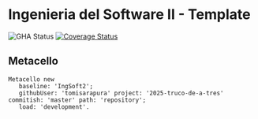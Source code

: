# Ingenieria del Software II - Template

![GHA Status](https://github.com/tomisarapura/2025-truco-de-a-tres/actions/workflows/GHA.yml/badge.svg)
[![Coverage Status](https://coveralls.io/github/tomisarapura/2025-truco-de-a-tres/badge.svg?branch=master)](https://coveralls.io/github/tomisarapura/2025-truco-de-a-tres?branch=master)

## Metacello

```smalltalk
Metacello new
   baseline: 'IngSoft2';
   githubUser: 'tomisarapura' project: '2025-truco-de-a-tres' commitish: 'master' path: 'repository';
   load: 'development'.
```
